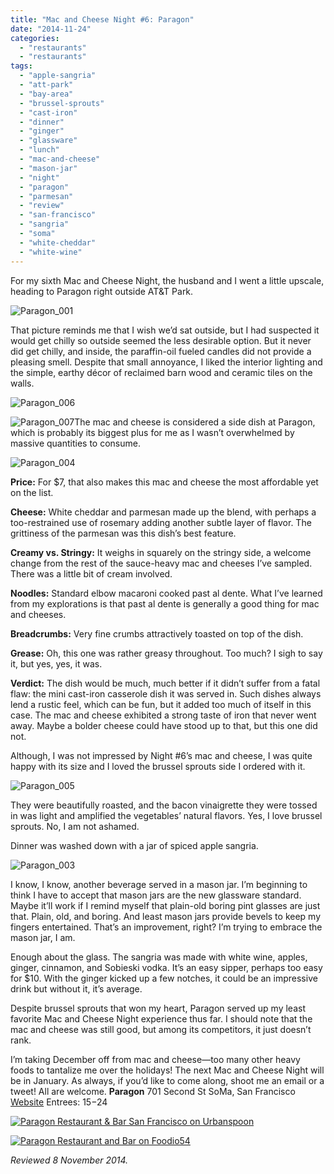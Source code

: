 ```yaml
---
title: "Mac and Cheese Night #6: Paragon"
date: "2014-11-24"
categories: 
  - "restaurants"
  - "restaurants"
tags: 
  - "apple-sangria"
  - "att-park"
  - "bay-area"
  - "brussel-sprouts"
  - "cast-iron"
  - "dinner"
  - "ginger"
  - "glassware"
  - "lunch"
  - "mac-and-cheese"
  - "mason-jar"
  - "night"
  - "paragon"
  - "parmesan"
  - "review"
  - "san-francisco"
  - "sangria"
  - "soma"
  - "white-cheddar"
  - "white-wine"
---
```


For my sixth Mac and Cheese Night, the husband and I went a little upscale, heading to Paragon right outside AT&T Park.

![Paragon_001](http://s3.amazonaws.com/thegourmez-wpmedia/2014/11/Paragon_001-500x344.jpg)

That picture reminds me that I wish we’d sat outside, but I had suspected it would get chilly so outside seemed the less desirable option. But it never did get chilly, and inside, the paraffin-oil fueled candles did not provide a pleasing smell. Despite that small annoyance, I liked the interior lighting and the simple, earthy décor of reclaimed barn wood and ceramic tiles on the walls.

![Paragon_006](http://s3.amazonaws.com/thegourmez-wpmedia/2014/11/Paragon_006-500x332.jpg)

![Paragon_007](http://s3.amazonaws.com/thegourmez-wpmedia/2014/11/Paragon_007-500x332.jpg)The mac and cheese is considered a side dish at Paragon, which is probably its biggest plus for me as I wasn’t overwhelmed by massive quantities to consume.

![Paragon_004](http://s3.amazonaws.com/thegourmez-wpmedia/2014/11/Paragon_004-500x332.jpg)

**Price:** For $7, that also makes this mac and cheese the most affordable yet on the list.

**Cheese:** White cheddar and parmesan made up the blend, with perhaps a too-restrained use of rosemary adding another subtle layer of flavor. The grittiness of the parmesan was this dish’s best feature.

**Creamy vs. Stringy:** It weighs in squarely on the stringy side, a welcome change from the rest of the sauce-heavy mac and cheeses I’ve sampled. There was a little bit of cream involved.

**Noodles:** Standard elbow macaroni cooked past al dente. What I’ve learned from my explorations is that past al dente is generally a good thing for mac and cheeses.

**Breadcrumbs:** Very fine crumbs attractively toasted on top of the dish.

**Grease:** Oh, this one was rather greasy throughout. Too much? I sigh to say it, but yes, yes, it was.

**Verdict:** The dish would be much, much better if it didn’t suffer from a fatal flaw: the mini cast-iron casserole dish it was served in. Such dishes always lend a rustic feel, which can be fun, but it added too much of itself in this case. The mac and cheese exhibited a strong taste of iron that never went away. Maybe a bolder cheese could have stood up to that, but this one did not.

Although, I was not impressed by Night #6’s mac and cheese, I was quite happy with its size and I loved the brussel sprouts side I ordered with it.

![Paragon_005](http://s3.amazonaws.com/thegourmez-wpmedia/2014/11/Paragon_005-332x500.jpg)

They were beautifully roasted, and the bacon vinaigrette they were tossed in was light and amplified the vegetables’ natural flavors. Yes, I love brussel sprouts. No, I am not ashamed.

Dinner was washed down with a jar of spiced apple sangria.

![Paragon_003](http://s3.amazonaws.com/thegourmez-wpmedia/2014/11/Paragon_003-332x500.jpg)

I know, I know, another beverage served in a mason jar. I’m beginning to think I have to accept that mason jars are the new glassware standard. Maybe it’ll work if I remind myself that plain-old boring pint glasses are just that. Plain, old, and boring. And least mason jars provide bevels to keep my fingers entertained. That’s an improvement, right? I’m trying to embrace the mason jar, I am.

Enough about the glass. The sangria was made with white wine, apples, ginger, cinnamon, and Sobieski vodka. It’s an easy sipper, perhaps too easy for $10. With the ginger kicked up a few notches, it could be an impressive drink but without it, it’s average.

Despite brussel sprouts that won my heart, Paragon served up my least favorite Mac and Cheese Night experience thus far. I should note that the mac and cheese was still good, but among its competitors, it just doesn’t rank.

I’m taking December off from mac and cheese—too many other heavy foods to tantalize me over the holidays! The next Mac and Cheese Night will be in January. As always, if you’d like to come along, shoot me an email or a tweet! All are welcome. **Paragon** 701 Second St SoMa, San Francisco [Website](http://paragonrestaurant.com/home.sanfrancisco) Entrees: $15-$24

[![Paragon Restaurant & Bar San Francisco on Urbanspoon](http://www.urbanspoon.com/b/link/88812/minilink.gif)](http://www.urbanspoon.com/r/6/88812/restaurant/SOMA/Paragon-Restaurant-Bar-San-Francisco-San-Francisco)

[![Paragon Restaurant and Bar on Foodio54](http://foodio54.com/images/badge-2-c360c.jpg)](http://foodio54.com/restaurant/San-Francisco-CA/c360c/Paragon-Restaurant-and-Bar)

_Reviewed 8 November 2014._
